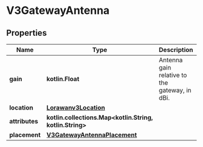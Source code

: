 
# V3GatewayAntenna

## Properties
Name | Type | Description | Notes
------------ | ------------- | ------------- | -------------
**gain** | **kotlin.Float** | Antenna gain relative to the gateway, in dBi. |  [optional]
**location** | [**Lorawanv3Location**](Lorawanv3Location.md) |  |  [optional]
**attributes** | **kotlin.collections.Map&lt;kotlin.String, kotlin.String&gt;** |  |  [optional]
**placement** | [**V3GatewayAntennaPlacement**](V3GatewayAntennaPlacement.md) |  |  [optional]



